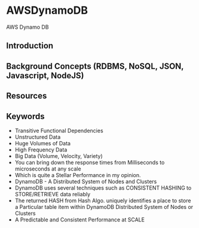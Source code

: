 # AWSDynamoDB

AWS Dynamo DB

## Introduction

## Background Concepts (RDBMS, NoSQL, JSON, Javascript, NodeJS)

## Resources

## Keywords

- Transitive Functional Dependencies
- Unstructured Data
- Huge Volumes of Data
- High Frequency Data
- Big Data (Volume, Velocity, Variety)
- You can bring down the response times from Milliseconds to microseconds at any scale
- Which is quite a Stellar Performance in my opinion.
- DynamoDB - A Distributed System of Nodes and Clusters
- DynamoDB uses several techniques such as CONSISTENT HASHING to STORE/RETRIEVE data reliably
- The returned HASH from Hash Algo. uniquely identifies a place to store a Particular table item within DynamoDB Distributed System of Nodes or Clusters
- A Predictable and Consistent Performance at SCALE
